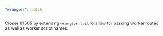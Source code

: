 ```yaml
---
"wrangler": patch
---
```


Closes [#1505](https://github.com/cloudflare/wrangler2/issues/1505) by extending `wrangler tail` to allow for passing worker routes as well as worker script names.
